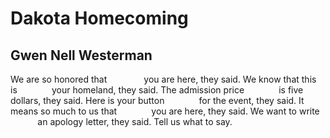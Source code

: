 # Dakota Homecoming
## Gwen Nell Westerman
We are so honored that
              you are here, they said.
We know that this is
             your homeland, they said.
The admission price
             is five dollars, they said.
Here is your button
             for the event, they said.
It means so much to us that
             you are here, they said.
We want to write
             an apology letter, they said.
Tell us what to say.
